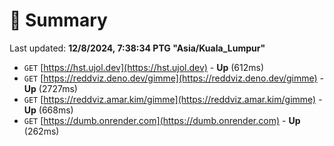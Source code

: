# 📖 Summary
Last updated: **12/8/2024, 7:38:34 PTG "Asia/Kuala_Lumpur"**

- `GET` [https://hst.ujol.dev](https://hst.ujol.dev) - **Up** (612ms)
- `GET` [https://reddviz.deno.dev/gimme](https://reddviz.deno.dev/gimme) - **Up** (2727ms)
- `GET` [https://reddviz.amar.kim/gimme](https://reddviz.amar.kim/gimme) - **Up** (668ms)
- `GET` [https://dumb.onrender.com](https://dumb.onrender.com) - **Up** (262ms)
